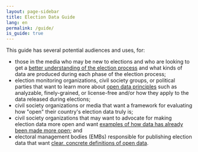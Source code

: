 ```yaml
---
layout: page-sidebar
title: Election Data Guide
lang: en
permalink: /guide/
is_guide: true
---
```


This guide has several potential audiences and uses, for:

- those in the media who may be new to elections and who are looking to get a [better understanding of the election process](/guide/electoral-integrity/) and what kinds of data are produced during each phase of the election process;
- election monitoring organizations, civil society groups, or political parties that want to learn more about [open data principles](/guide/principles/) such as analyzable, finely-grained, or license-free and/or how they apply to the data released during elections;
- civil society organizations or media that want a framework for evaluating how "open" their country's election data truly is;
- civil society organizations that may want to advocate for making election data more open and want [examples of how data has already been made more open](/guide/country-examples/); and
- electoral management bodies (EMBs) responsible for publishing election data that want [clear, concrete definitions of open data](/guide/electoral-integrity/).
